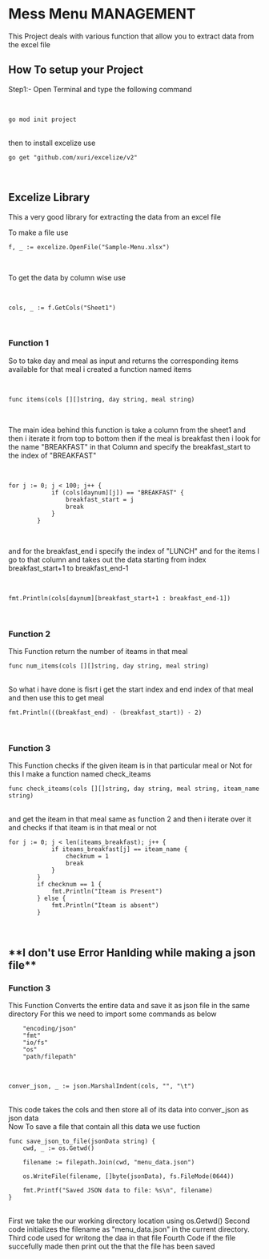 <h1>Mess Menu MANAGEMENT</h1>
<p>This Project deals with various function that allow you to extract data from the excel file</p>
<h2>How To setup your Project</h2>
<p>Step1:- Open Terminal and type the following command</p>
<br>

```
go mod init project
```
<br>
then to install excelize use 
<br>


```
go get "github.com/xuri/excelize/v2"
```
<br>

<h2>Excelize Library</h2>
<p>This a very good library for extracting the data from an excel file</p>
To make a file use 
<br>

```
f, _ := excelize.OpenFile("Sample-Menu.xlsx")
```
<br>

To get the data by column wise use 

<br>

```
cols, _ := f.GetCols("Sheet1")
```
<br>

<h3>Function 1</h3>
<P>So to take day and meal as input and returns the corresponding items available for that meal   i created a function named items</p>
<br>

```
func items(cols [][]string, day string, meal string)
```

<br>
<p>The main idea behind this function is take a column from the sheet1 and then i iterate it from top to bottom then if the meal is breakfast then i look for the name "BREAKFAST" in that Column and specify the breakfast_start to the index of "BREAKFAST"</p>
<br>

```
for j := 0; j < 100; j++ {
			if (cols[daynum][j]) == "BREAKFAST" {
				breakfast_start = j
				break
			}
		}
```

<br>
<p>and for the breakfast_end i specify the index of "LUNCH" and for the items I go to that column and takes out the data starting from index breakfast_start+1 to breakfast_end-1</p>
<br>

```
fmt.Println(cols[daynum][breakfast_start+1 : breakfast_end-1])
```

<br>

<h3>Function 2</h3>
This Function return the number of iteams in that meal 
<br>

```
func num_items(cols [][]string, day string, meal string)
```

<br>
So what i have done is fisrt i get the start index and end index of that meal and then use this to get meal
<br>

```
fmt.Println(((breakfast_end) - (breakfast_start)) - 2)
```

<br>

<h3>Function 3</h3>
This Function checks if the given iteam  is in that particular meal or Not
for this I make a function named check_iteams
<br>

```
func check_iteams(cols [][]string, day string, meal string, iteam_name string)
```

<br>
and get the iteam in that meal same as function 2 and then i iterate over it and checks if that iteam is in that meal or not
<br>

```
for j := 0; j < len(iteams_breakfast); j++ {
			if iteams_breakfast[j] == iteam_name {
				checknum = 1
				break
			}
		}
		if checknum == 1 {
			fmt.Println("Iteam is Present")
		} else {
			fmt.Println("Iteam is absent")
		}
```

<br>

<h2>**I don't use Error Hanlding while making a json file**</h2>

<h3>Function 3 </h3>
This Function Converts the entire data and save it as json file in the same directory
For this we need to import some commands as below
<br>

```
    "encoding/json"
	"fmt"
	"io/fs"
	"os"
	"path/filepath"
```

<br>

```
conver_json, _ := json.MarshalIndent(cols, "", "\t")
```

<br>
This code takes the cols and then store all of its data into conver_json as json data
<br>
Now To save a file that contain all this data we use fuction 
<br>

```
func save_json_to_file(jsonData string) {
	cwd, _ := os.Getwd()

	filename := filepath.Join(cwd, "menu_data.json")

	os.WriteFile(filename, []byte(jsonData), fs.FileMode(0644))

	fmt.Printf("Saved JSON data to file: %s\n", filename)
}
```

<br>
First we take the our working directory location using os.Getwd() 
Second code initializes the filename as "menu_data.json" in the current directory.
Third code used for writong the daa in that file 
Fourth Code if the file succefully made then print out the that the file has been saved 
<br>









